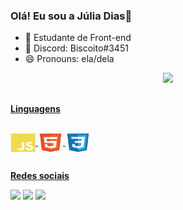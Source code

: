 ### Olá! Eu sou a Júlia Dias👋

- 🌱 Estudante de Front-end
- 💬 Discord: Biscoito#3451
- 😄 Pronouns: ela/dela

<div align="center">
  <a href="https://github.com/juliadiasn">
  <img height="180em" src="https://github-readme-stats.vercel.app/api?username=juliadiasn&show_icons=true&theme=dracula&include_all_commits=true&count_private=true"/>
</div>
  
  ##
  **Linguagens**
</div>
<div style="display: inline_block"><br>
  <img align="center" alt="Rafa-Js" height="30" width="40" src="https://raw.githubusercontent.com/devicons/devicon/master/icons/javascript/javascript-plain.svg">
  <img align="center" alt="Rafa-HTML" height="30" width="40" src="https://raw.githubusercontent.com/devicons/devicon/master/icons/html5/html5-original.svg">
  <img align="center" alt="Rafa-CSS" height="30" width="40" src="https://raw.githubusercontent.com/devicons/devicon/master/icons/css3/css3-original.svg">
</div>

##
**Redes sociais**

<div> 
  <a href="https://instagram.com/juliadias.exe" target="_blank"><img src="https://img.shields.io/badge/-Instagram-%23E4405F?style=for-the-badge&logo=instagram&logoColor=white" target="_blank"></a>
  <a href = "mailto:juliadiasnascimento874@gmail.com"><img src="https://img.shields.io/badge/-Gmail-%23333?style=for-the-badge&logo=gmail&logoColor=white" target="_blank"></a>
  <a href="https://www.linkedin.com/in/j%C3%BAlia-dias-nascimento-a86871253/" target="_blank"><img src="https://img.shields.io/badge/-LinkedIn-%230077B5?style=for-the-badge&logo=linkedin&logoColor=white" target="_blank"></a> 
  
  </div>
